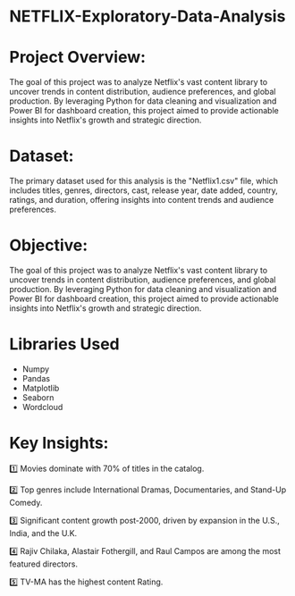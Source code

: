 # NETFLIX-Exploratory-Data-Analysis

# Project Overview:
 The goal of this project was to analyze Netflix's vast content library to uncover trends in content distribution, audience preferences, and global production. By leveraging Python for data cleaning and visualization and Power BI for dashboard creation, this project aimed to provide actionable insights into Netflix's growth and strategic direction.

# Dataset:
 The primary dataset used for this analysis is the "Netflix1.csv" file, which includes titles, genres, directors, cast, release year, date added, country, ratings, and duration, offering insights into content trends and audience preferences.

# Objective:
The goal of this project was to analyze Netflix's vast content library to uncover trends in content distribution, audience preferences, and global production. By leveraging Python for data cleaning and visualization and Power BI for dashboard creation, this project aimed to provide actionable insights into Netflix's growth and strategic direction.

# Libraries Used
- Numpy
- Pandas 
- Matplotlib
- Seaborn
- Wordcloud

# Key Insights:
1️⃣ Movies dominate with 70% of titles in the catalog.

2️⃣ Top genres include International Dramas, Documentaries, and Stand-Up Comedy.

3️⃣ Significant content growth post-2000, driven by expansion in the U.S., India, and the U.K.

4️⃣ Rajiv Chilaka, Alastair Fothergill, and Raul Campos are among the most featured directors.

5️⃣ TV-MA has the highest content Rating.
  
